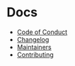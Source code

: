 # Docs

- [Code of Conduct](./CODE_OF_CONDUCT.md)
- [Changelog](../CHANGELOG.md)
- [Maintainers](./MAINTAINERS.md)
- [Contributing](./CONTRIBUTING.md)
